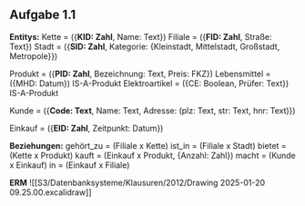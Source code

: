 ## Aufgabe 1.1

**Entitys:**
Kette = ({**KID: Zahl**, Name: Text})
Filiale = ({**FID: Zahl**, Straße: Text})
Stadt = ({**SID: Zahl**, Kategorie: {Kleinstadt, Mittelstadt, Großstadt, Metropole}})

Produkt = ({**PID: Zahl**, Bezeichnung: Text, Preis: FKZ})
Lebensmittel = ({MHD: Datum}) IS-A-Produkt
Elektroartikel = ({CE: Boolean, Prüfer: Text}) IS-A-Produkt

Kunde = ({**Code: Text**, Name: Text, Adresse: (plz: Text, str: Text, hnr: Text)})

Einkauf = ({**EID: Zahl**, Zeitpunkt: Datum})

**Beziehungen:**
gehört_zu = (Filiale x Kette)
ist_in = (Filiale x Stadt)
bietet = (Kette x Produkt)
kauft = (Einkauf x Produkt, {Anzahl: Zahl})
macht = (Kunde x Einkauf)
in = (Einkauf x Filiale)

**ERM** ![[S3/Datenbanksysteme/Klausuren/2012/Drawing 2025-01-20 09.25.00.excalidraw]]



